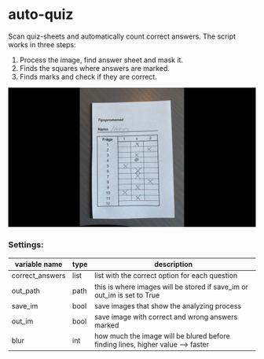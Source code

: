 # auto-quiz

Scan quiz-sheets and automatically count correct answers. The script works in three steps: 
1. Process the image, find answer sheet and mask it. 
2. Finds the squares where answers are marked.
3. Finds marks and check if they are correct. 

![Process](process.gif)

### Settings:
| variable name   | type    | description |
| -------------   | ------- | ------------|
| correct_answers | list    | list with the correct option for each question |
| out_path        | path    | this is where images will be stored if save_im or out_im is set to True      |
| save_im | bool | save images that show the analyzing process    |
| out_im  | bool | save image with correct and wrong answers marked |
| blur    | int  | how much the image will be blured before finding lines, higher value --> faster

